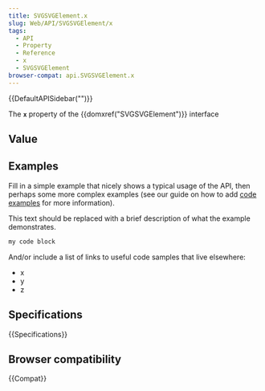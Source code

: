 ```yaml
---
title: SVGSVGElement.x
slug: Web/API/SVGSVGElement/x
tags:
  - API
  - Property
  - Reference
  - x
  - SVGSVGElement
browser-compat: api.SVGSVGElement.x
---
```

{{DefaultAPISidebar("")}}

The **`x`** property of the {{domxref("SVGSVGElement")}} interface 

## Value



## Examples

Fill in a simple example that nicely shows a typical usage of the API, then perhaps some more complex examples (see our guide on how to add [code examples](/en-US/docs/MDN/Contribute/Structures/Code_examples) for more information).

This text should be replaced with a brief description of what the example demonstrates.

```js
my code block
```

And/or include a list of links to useful code samples that live elsewhere:

*   x
*   y
*   z

## Specifications

{{Specifications}}

## Browser compatibility

{{Compat}}


